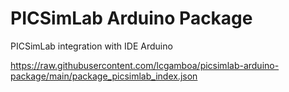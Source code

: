 # PICSimLab Arduino Package

PICSimLab integration with IDE Arduino

https://raw.githubusercontent.com/lcgamboa/picsimlab-arduino-package/main/package_picsimlab_index.json

